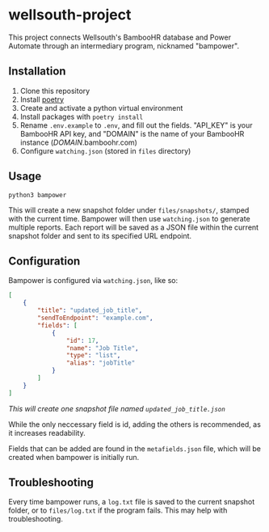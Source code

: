 # wellsouth-project
This project connects Wellsouth's BambooHR database and Power Automate through an intermediary program, nicknamed "bampower".

## Installation
1. Clone this repository
2. Install [poetry](https://python-poetry.org/docs/)
3. Create and activate a python virtual environment
4. Install packages with `poetry install`
5. Rename `.env.example` to `.env`, and fill out the fields. "API_KEY" is your BambooHR API key, and "DOMAIN" is the name of your BambooHR instance (*DOMAIN*.bamboohr.com)
6. Configure `watching.json` (stored in `files` directory)

## Usage
`python3 bampower`

This will create a new snapshot folder under `files/snapshots/`, stamped with the current time. Bampower will then use `watching.json` to generate multiple reports. Each report will be saved as a JSON file within the current snapshot folder and sent to its specified URL endpoint.

## Configuration
Bampower is configured via `watching.json`, like so:

```json
[
    {
        "title": "updated_job_title",
        "sendToEndpoint": "example.com",
        "fields": [
            {
                "id": 17,
                "name": "Job Title",
                "type": "list",
                "alias": "jobTitle"
            }
        ]
    }
]
```
*This will create one snapshot file named `updated_job_title.json`*

While the only neccessary field is id, adding the others is recommended, as it increases readability.

Fields that can be added are found in the `metafields.json` file, which will be created when bampower is initially run.

## Troubleshooting
Every time bampower runs, a `log.txt` file is saved to the current snapshot folder, or to `files/log.txt` if the program fails. This may help with troubleshooting.